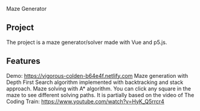 Maze Generator

## Project
The project is a maze generator/solver made with Vue and p5.js.

## Features
Demo: https://vigorous-colden-b64e4f.netlify.com
Maze generation with Depth First Search algorithm implemented with backtracking and stack approach.
Maze solving with A* algorithm. You can click any square in the maze to see different solving paths.
It is partially based on the video of The Coding Train: https://www.youtube.com/watch?v=HyK_Q5rrcr4
